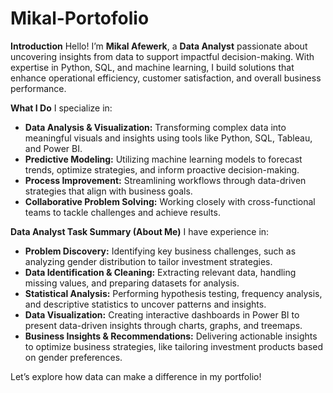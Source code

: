 # Mikal-Portofolio

**Introduction**
Hello! I’m **Mikal Afewerk**, a **Data Analyst** passionate about uncovering insights from data to support impactful decision-making. With expertise in Python, SQL, and machine learning, I build solutions that enhance operational efficiency, customer satisfaction, and overall business performance.

**What I Do**
I specialize in:

- **Data Analysis & Visualization:** Transforming complex data into meaningful visuals and insights using tools like Python, SQL, Tableau, and Power BI.
- **Predictive Modeling:** Utilizing machine learning models to forecast trends, optimize strategies, and inform proactive decision-making.
- **Process Improvement:** Streamlining workflows through data-driven strategies that align with business goals.
- **Collaborative Problem Solving:** Working closely with cross-functional teams to tackle challenges and achieve results.

**Data Analyst Task Summary (About Me)**
I have experience in:

- **Problem Discovery:** Identifying key business challenges, such as analyzing gender distribution to tailor investment strategies.
- **Data Identification & Cleaning:** Extracting relevant data, handling missing values, and preparing datasets for analysis.
- **Statistical Analysis:** Performing hypothesis testing, frequency analysis, and descriptive statistics to uncover patterns and insights.
- **Data Visualization:** Creating interactive dashboards in Power BI to present data-driven insights through charts, graphs, and treemaps.
- **Business Insights & Recommendations:** Delivering actionable insights to optimize business strategies, like tailoring investment products based on gender preferences.

Let’s explore how data can make a difference in my portfolio!
